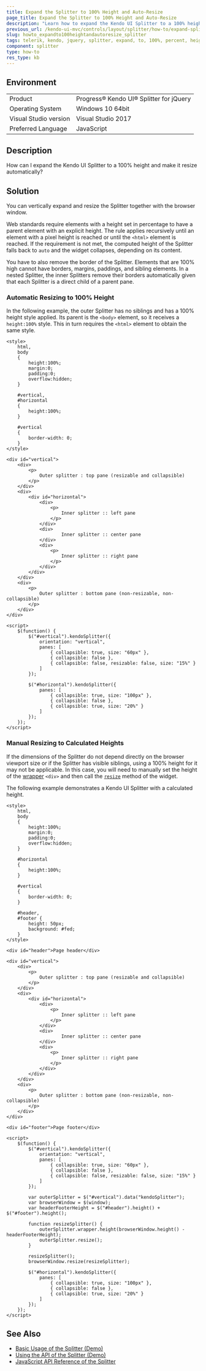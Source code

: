 ```yaml
---
title: Expand the Splitter to 100% Height and Auto-Resize
page_title: Expand the Splitter to 100% Height and Auto-Resize
description: "Learn how to expand the Kendo UI Splitter to a 100% height and make it resize automatically."
previous_url: /kendo-ui-mvc/controls/layout/splitter/how-to/expand-splitter-to-100-height, /controls/layout/splitter/how-to/expand-splitter-to-100-height
slug: howto_expandto100heightandautoresize_splitter
tags: telerik, kendo, jquery, splitter, expand, to, 100%, percent, height, auto, resize  
component: splitter
type: how-to
res_type: kb
---
```


## Environment

<table>
 <tr>
  <td>Product</td>
  <td>Progress® Kendo UI® Splitter for jQuery</td>
 </tr>
 <tr>
  <td>Operating System</td>
  <td>Windows 10 64bit</td>
 </tr>
 <tr>
  <td>Visual Studio version</td>
  <td>Visual Studio 2017</td>
 </tr>
 <tr>
  <td>Preferred Language</td>
  <td>JavaScript</td>
 </tr>
</table>

## Description

How can I expand the Kendo UI Splitter to a 100% height and make it resize automatically?

## Solution

You can vertically expand and resize the Splitter together with the browser window.

Web standards require elements with a height set in percentage to have a parent element with an explicit height. The rule applies recursively until an element with a pixel height is reached or until the `<html>` element is reached. If the requirement is not met, the computed height of the Splitter falls back to `auto` and the widget collapses, depending on its content.

You have to also remove the border of the Splitter. Elements that are 100% high cannot have borders, margins, paddings, and sibling elements. In a nested Splitter, the inner Splitters remove their borders automatically given that each Splitter is a direct child of a parent pane.

### Automatic Resizing to 100% Height

In the following example, the outer Splitter has no siblings and has a 100% height style applied. Its parent is the `<body>` element, so it receives a `height:100%` style. This in turn requires the `<html>` element to obtain the same style.

```dojo
<style>
    html,
    body
    {
        height:100%;
        margin:0;
        padding:0;
        overflow:hidden;
    }

    #vertical,
    #horizontal
    {
        height:100%;
    }

    #vertical
    {
        border-width: 0;
    }
</style>

<div id="vertical">
    <div>
        <p>
            Outer splitter : top pane (resizable and collapsible)
        </p>
    </div>
    <div>
        <div id="horizontal">
            <div>
                <p>
                    Inner splitter :: left pane
                </p>
            </div>
            <div>
                    Inner splitter :: center pane
            </div>
            <div>
                <p>
                    Inner splitter :: right pane
                </p>
            </div>
        </div>
    </div>
    <div>
        <p>
            Outer splitter : bottom pane (non-resizable, non-collapsible)
        </p>
    </div>
</div>

<script>
    $(function() {
        $("#vertical").kendoSplitter({
            orientation: "vertical",
            panes: [
                { collapsible: true, size: "60px" },
                { collapsible: false },
                { collapsible: false, resizable: false, size: "15%" }
            ]
        });

        $("#horizontal").kendoSplitter({
            panes: [
                { collapsible: true, size: "100px" },
                { collapsible: false },
                { collapsible: true, size: "20%" }
            ]
        });
    });
</script>
```

### Manual Resizing to Calculated Heights

If the dimensions of the Splitter do not depend directly on the browser viewport size or if the Splitter has visible siblings, using a 100% height for it may not be applicable. In this case, you will need to manually set the height of the [wrapper](/intro/widget-basics/wrapper-element) `<div>` and then call the [`resize`](/web/splitter/overview#resizing-a-splitter-manually) method of the widget.

The following example demonstrates a Kendo UI Splitter with a calculated height.

```dojo
<style>
    html,
    body
    {
        height:100%;
        margin:0;
        padding:0;
        overflow:hidden;
    }

    #horizontal
    {
        height:100%;
    }

    #vertical
    {
        border-width: 0;
    }

    #header,
    #footer {
        height: 50px;
        background: #fed;
    }
</style>

<div id="header">Page header</div>

<div id="vertical">
    <div>
        <p>
            Outer splitter : top pane (resizable and collapsible)
        </p>
    </div>
    <div>
        <div id="horizontal">
            <div>
                <p>
                    Inner splitter :: left pane
                </p>
            </div>
            <div>
                    Inner splitter :: center pane
            </div>
            <div>
                <p>
                    Inner splitter :: right pane
                </p>
            </div>
        </div>
    </div>
    <div>
        <p>
            Outer splitter : bottom pane (non-resizable, non-collapsible)
        </p>
    </div>
</div>

<div id="footer">Page footer</div>

<script>
    $(function() {
        $("#vertical").kendoSplitter({
            orientation: "vertical",
            panes: [
                { collapsible: true, size: "60px" },
                { collapsible: false },
                { collapsible: false, resizable: false, size: "15%" }
            ]
        });

        var outerSplitter = $("#vertical").data("kendoSplitter");
        var browserWindow = $(window);
        var headerFooterHeight = $("#header").height() + $("#footer").height();

        function resizeSplitter() {
            outerSplitter.wrapper.height(browserWindow.height() - headerFooterHeight);
            outerSplitter.resize();
        }

        resizeSplitter();
        browserWindow.resize(resizeSplitter);

        $("#horizontal").kendoSplitter({
            panes: [
                { collapsible: true, size: "100px" },
                { collapsible: false },
                { collapsible: true, size: "20%" }
            ]
        });
    });
</script>
```

## See Also

* [Basic Usage of the Splitter (Demo)](https://demos.telerik.com/kendo-ui/splitter/index)
* [Using the API of the Splitter (Demo)](https://demos.telerik.com/kendo-ui/splitter/api)
* [JavaScript API Reference of the Splitter](/api/javascript/ui/splitter)
